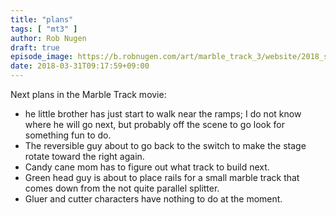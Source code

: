 ```yaml
---
title: "plans"
tags: [ "mt3" ]
author: Rob Nugen
draft: true
episode_image: https://b.robnugen.com/art/marble_track_3/website/2018_sep_02_mt3_placeholder.png
date: 2018-03-31T09:17:59+09:00
---
```


Next plans in the Marble Track movie:

* he little brother has just start to walk near the ramps; I do not know where he will go next, but probably off the scene to go look for something fun to do.
* The reversible guy about to go back to the switch to make the stage rotate toward the right again.
* Candy cane mom has to figure out what track to build next.
* Green head guy is about to place rails for a small marble track that comes down from the not quite parallel splitter.
* Gluer and cutter characters have nothing to do at the moment.
